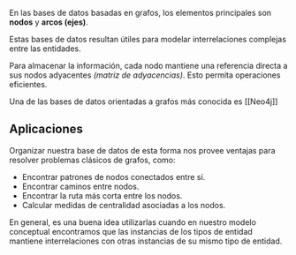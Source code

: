 En las bases de datos basadas en grafos, los elementos principales son **nodos** y **arcos (ejes)**.

Estas bases de datos resultan útiles para modelar interrelaciones complejas entre las entidades.

Para almacenar la información, cada nodo mantiene una referencia directa a sus nodos adyacentes *(matriz de adyacencias)*. Esto permita operaciones eficientes.

Una de las bases de datos orientadas a grafos más conocida es [[Neo4j]]

## Aplicaciones

Organizar nuestra base de datos de esta forma nos provee ventajas para resolver problemas clásicos de grafos, como:

- Encontrar patrones de nodos conectados entre sí.
- Encontrar caminos entre nodos.
- Encontrar la ruta más corta entre los nodos.
- Calcular medidas de centralidad asociadas a los nodos.

En general, es una buena idea utilizarlas cuando en nuestro modelo conceptual encontramos que las instancias de los tipos de entidad mantiene interrelaciones con otras instancias de su mismo tipo de entidad.
